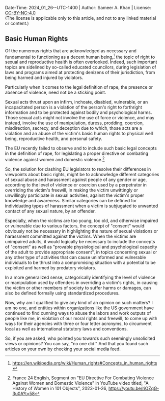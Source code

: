 Date-Time: 2024_01_26--UTC-1400 | Author: Sameer A. Khan | License: [CC-BY-NC-4.0](https://creativecommons.org/licenses/by-nc/4.0/deed.en) <br/>(The license is applicable only to this article, and not to any linked material or content.)

## Basic Human Rights

Of the numerous rights that are acknowledged as necessary and fundamental to functioning as a decent human being,[^1] the topic of right to sexual and reproductive health is often overlooked. Indeed, such important topics are sidelined by so-called educated councilors, during legislation of laws and programs aimed at protecting denizens of their jurisdiction, from being harmed and injured by violators. 

Particularly when it comes to the legal definition of rape, the presence or absence of violence, need not be a sticking point. 

Sexual acts thrust upon an infirm, inchoate, disabled, vulnerable, or an incapacitated person is a violation of the person's right to forthright information and to be protected against bodily and psychological harms. Those sexual acts might not involve the use of force or violence, and may instead, involve the use of manipulation, duress, prodding, coercion, misdirection, secrecy, and deception due to which, those acts are a violation and an abuse of the victim's basic human rights to physical well being, reproductive health, and personal safety. 

The EU recently failed to observe and to include such basic legal concepts in the definition of rape, for legislating a proper directive on combating violence against women and domestic violence.[^2] 

So, the solution for clashing EU legislators to resolve their differences in viewpoints about basic rights, might be to acknowledge different categories of sexual abuse and harassment against people of any gender or age, according to the level of violence or coercion used by a perpetrator in overriding the victim's freewill, in making the victim unwittingly or unwillingly participate in sexual activities, against the victim's proper knowledge and awareness. Similar categories can be defined for individuating types of harassment when a victim is subjugated to unwanted contact of any sexual nature, by an offender. 

Especially, when the victims are too young, too old, and otherwise impaired or vulnerable due to various factors, the concept of "consent" would obviously not be necessary in highlighting the nature of sexual violations or harassment committed against the victims. When the victims are unimpaired adults, it would logically be necessary to include the concepts of "consent" as well as "provable physiological and psychological capacity of the adult to provide appropriate consent", in topics concerning sexual or any other type of activities that can cause uninformed and vulnerable individuals to be thrust into a compromising situation with a potential to be exploited and harmed by predatory violators. 

In a more generalized sense, categorically identifying the level of violence or manipulation used by offenders in overriding a victim's rights, in causing the victim or other members of society to suffer harms or damages, can also be defined formally using standardized procedures. 

Now, why am I qualified to give any kind of an opinion on such matters? I am no one, and entities within organizations like the US government have continued to find cunning ways to abuse the labors and work outputs of people like me, in violation of our moral rights and freewill, to come up with ways for their agencies with three or four letter acronyms, to circumvent local as well as international statutory laws and conventions.  

So, if you are asked, who pointed you towards such seemingly unsolicited views or opinions? You can say, "no one did." And that you found such articles on your own by checking your social media feed. 

[^1]: https://en.wikipedia.org/wiki/Human_rights#Concepts_in_human_rights

[^2]: France 24 English, Segment on "EU Directive For Combating Violence Against Women and Domestic Violence" in YouTube video titled, "A History of Women in 101 Objects", 2023-01-26, https://youtu.be/riOZqG-3u0A?t=58
